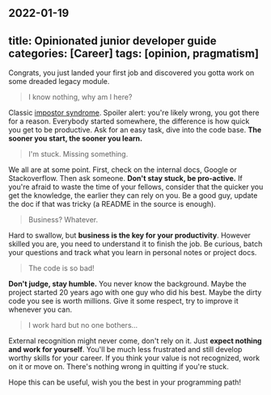 2022-01-19
---
title: Opinionated junior developer guide
categories: [Career]
tags: [opinion, pragmatism]
---

Congrats, you just landed your first job and discovered you gotta work on some dreaded legacy module.

> I know nothing, why am I here?

Classic [impostor syndrome](https://en.wikipedia.org/wiki/Impostor_syndrome). Spoiler alert: you're likely wrong, you got there for a reason. Everybody started somewhere, the difference is how quick you get to be productive. Ask for an easy task, dive into the code base. **The sooner you start, the sooner you learn.**

> I'm stuck. Missing something.

We all are at some point. First, check on the internal docs, Google or Stackoverflow. Then ask someone. **Don't stay stuck, be pro-active.** If you're afraid to waste the time of your fellows, consider that the quicker you get the knowledge, the earlier they can rely on you. Be a good guy, update the doc if that was tricky (a README in the source is enough).

> Business? Whatever.

Hard to swallow, but **business is the key for your productivity**. However skilled you are, you need to understand it to finish the job. Be curious, batch your questions and track what you learn in personal notes or project docs.

> The code is so bad!

**Don't judge, stay humble.** You never know the background. Maybe the project started 20 years ago with one guy who did his best. Maybe the dirty code you see is worth millions. Give it some respect, try to improve it whenever you can.

> I work hard but no one bothers...

External recognition might never come, don't rely on it. Just **expect nothing and work for yourself**. You'll be much less frustrated and still develop worthy skills for your career. If you think your value is not recognized, work on it or move on. There's nothing wrong in quitting if you're stuck.

Hope this can be useful, wish you the best in your programming path!